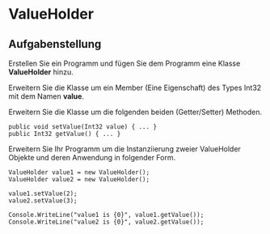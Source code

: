 # ValueHolder

## Aufgabenstellung

Erstellen Sie ein Programm und fügen Sie dem Programm eine Klasse __ValueHolder__ hinzu.

Erweitern Sie die Klasse um ein Member (Eine Eigenschaft) des Types Int32 mit dem Namen __value__.

Erweitern Sie die Klasse um die folgenden beiden (Getter/Setter) Methoden.

``` CSharp
public void setValue(Int32 value) { ... }
public Int32 getValue() { ... }
```

Erweitern Sie Ihr Programm um die Instanziierung zweier ValueHolder Objekte und deren Anwendung in folgender Form.

``` CSharp
ValueHolder value1 = new ValueHolder();
ValueHolder value2 = new ValueHolder();

value1.setValue(2);
value2.setValue(3);

Console.WriteLine("value1 is {0}", value1.getValue());
Console.WriteLine("value2 is {0}", value2.getValue());
```
